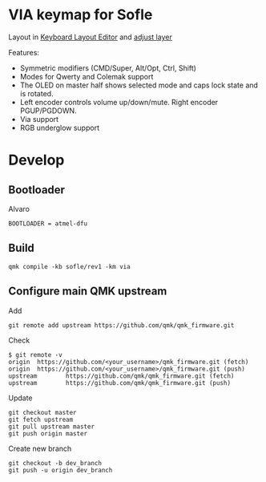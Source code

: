 # VIA keymap for Sofle

Layout in [Keyboard Layout Editor](http://www.keyboard-layout-editor.com/#/gists/76efb423a46cbbea75465cb468eef7ff) and [adjust layer](http://www.keyboard-layout-editor.com/#/gists/4bcf66f922cfd54da20ba04905d56bd4)


Features:

- Symmetric modifiers (CMD/Super, Alt/Opt, Ctrl, Shift)
- Modes for Qwerty and Colemak support
- The OLED on master half shows selected mode and caps lock state and is rotated.
- Left encoder controls volume up/down/mute. Right encoder PGUP/PGDOWN.
- Via support
- RGB underglow support

# Develop

## Bootloader


Alvaro
```
BOOTLOADER = atmel-dfu
```

## Build

```
qmk compile -kb sofle/rev1 -km via
```

## Configure main QMK upstream

Add

```
git remote add upstream https://github.com/qmk/qmk_firmware.git
```

Check

```
$ git remote -v
origin  https://github.com/<your_username>/qmk_firmware.git (fetch)
origin  https://github.com/<your_username>/qmk_firmware.git (push)
upstream        https://github.com/qmk/qmk_firmware.git (fetch)
upstream        https://github.com/qmk/qmk_firmware.git (push)
```

Update

```
git checkout master
git fetch upstream
git pull upstream master
git push origin master
```

Create new branch

```
git checkout -b dev_branch
git push -u origin dev_branch
```


